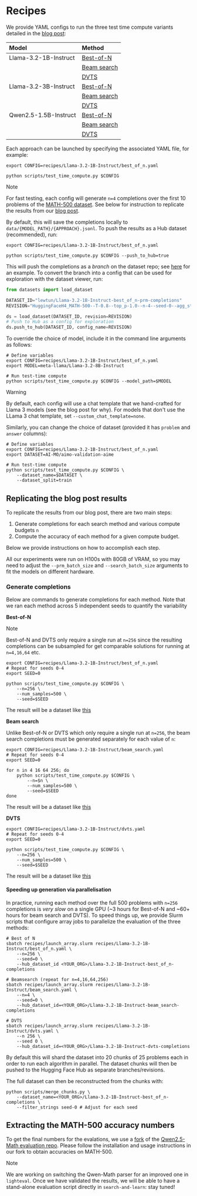 # Recipes

We provide YAML configs to run the three test time compute variants detailed in the [blog post](https://huggingface.co/spaces/HuggingFaceH4/blogpost-scaling-test-time-compute):

| Model                 | Method                                                |
| :-------------------- | :---------------------------------------------------- |
| Llama-3.2-1B-Instruct | [Best-of-N](Llama-3.2-1B-Instruct/best_of_n.yaml)     |
|                       | [Beam search](Llama-3.2-1B-Instruct/beam_search.yaml) |
|                       | [DVTS](Llama-3.2-1B-Instruct/dvts.yaml)               |
| Llama-3.2-3B-Instruct | [Best-of-N](Llama-3.2-3B-Instruct/best_of_n.yaml)     |
|                       | [Beam search](Llama-3.2-3B-Instruct/beam_search.yaml) |
|                       | [DVTS](Llama-3.2-3B-Instruct/dvts.yaml)               |
| Qwen2.5-1.5B-Instruct | [Best-of-N](Qwen2.5-1.5B-Instruct/best_of_n.yaml)     |
|                       | [Beam search](Qwen2.5-1.5B-Instruct/beam_search.yaml) |
|                       | [DVTS](Qwen2.5-1.5B-Instruct/dvts.yaml)               |

Each approach can be launched by specifying the associated YAML file, for example:

```shell
export CONFIG=recipes/Llama-3.2-1B-Instruct/best_of_n.yaml

python scripts/test_time_compute.py $CONFIG
```

> [!NOTE]
> For fast testing, each config will generate `n=4` completions over the first 10 problems of the [MATH-500 dataset](https://huggingface.co/datasets/HuggingFaceH4/MATH-500). See below for instruction to replicate the results from our [blog post](https://huggingface.co/spaces/HuggingFaceH4/blogpost-scaling-test-time-compute).

By default, this will save the completions locally to `data/{MODEL_PATH}/{APPROACH}.jsonl`. To push the results as a Hub dataset (recommended), run:

```shell
export CONFIG=recipes/Llama-3.2-1B-Instruct/best_of_n.yaml

python scripts/test_time_compute.py $CONFIG --push_to_hub=true
```

This will push the completions as a _branch_ on the dataset repo; see [here](https://huggingface.co/datasets/lewtun/Llama-3.2-1B-Instruct-best_of_n-prm-completions/tree/HuggingFaceH4_MATH-500--T-0.8--top_p-1.0--n-4--seed-0--agg_strategy-last) for an example. To convert the branch into a config that can be used for exploration with the dataset viewer, run:

```python
from datasets import load_dataset

DATASET_ID="lewtun/Llama-3.2-1B-Instruct-best_of_n-prm-completions"
REVISION="HuggingFaceH4_MATH-500--T-0.8--top_p-1.0--n-4--seed-0--agg_strategy-last"

ds = load_dataset(DATASET_ID, revision=REVISION)
# Push to Hub as a config for exploration
ds.push_to_hub(DATASET_ID, config_name=REVISION)
```

To override the choice of model, include it in the command line arguments as follows:

```shell
# Define variables
export CONFIG=recipes/Llama-3.2-1B-Instruct/best_of_n.yaml
export MODEL=meta-llama/Llama-3.2-8B-Instruct

# Run test-time compute
python scripts/test_time_compute.py $CONFIG --model_path=$MODEL
```

> [!WARNING]
> By default, each config will use a chat template that we hand-crafted for Llama 3 models (see the blog post for why). For models that don't use the LLama 3 chat template, set `--custom_chat_template=none`.

Similarly, you can change the choice of dataset (provided it has `problem` and `answer` columns):

```shell
# Define variables
export CONFIG=recipes/Llama-3.2-1B-Instruct/best_of_n.yaml
export DATASET=AI-MO/aimo-validation-aime

# Run test-time compute
python scripts/test_time_compute.py $CONFIG \
    --dataset_name=$DATASET \
    --dataset_split=train
```

## Replicating the blog post results

To replicate the results from our blog post, there are two main steps:

1. Generate completions for each search method and various compute budgets `n`
2. Compute the accuracy of each method for a given compute budget.

Below we provide instructions on how to accomplish each step.

All our experiments were run on H100s with 80GB of VRAM, so you may need to adjust the `--prm_batch_size` and `--search_batch_size` arguments to fit the models on different hardware.

### Generate completions

Below are commands to generate completions for each method. Note that we ran each method across 5 independent seeds to quantify the variability 

**Best-of-N**

> [!NOTE]
> Best-of-N and DVTS only require a single run at `n=256` since the resulting completions can be subsampled for get comparable solutions for running at `n=4,16,64` etc.

```shell
export CONFIG=recipes/Llama-3.2-1B-Instruct/best_of_n.yaml
# Repeat for seeds 0-4
export SEED=0 

python scripts/test_time_compute.py $CONFIG \
    --n=256 \
    --num_samples=500 \
    --seed=$SEED
```

The result will be a dataset like [this](https://huggingface.co/datasets/HuggingFaceH4/Llama-3.2-1B-Instruct-best-of-N-completions)

**Beam search**

Unlike Best-of-N or DVTS which only require a single run at `n=256`, the beam search completions must be generated separately for each value of `n`:

```shell
export CONFIG=recipes/Llama-3.2-1B-Instruct/beam_search.yaml
# Repeat for seeds 0-4
export SEED=0 

for n in 4 16 64 256; do
    python scripts/test_time_compute.py $CONFIG \
        --n=$n \
        --num_samples=500 \
        --seed=$SEED
done
```

The result will be a dataset like [this](https://huggingface.co/datasets/HuggingFaceH4/Llama-3.2-1B-Instruct-beam-search-completions)

**DVTS**

```shell
export CONFIG=recipes/Llama-3.2-1B-Instruct/dvts.yaml
# Repeat for seeds 0-4
export SEED=0 

python scripts/test_time_compute.py $CONFIG \
    --n=256 \
    --num_samples=500 \
    --seed=$SEED
```

The result will be a dataset like [this](https://huggingface.co/datasets/HuggingFaceH4/Llama-3.2-1B-Instruct-DVTS-completions)

#### Speeding up generation via parallelisation

In practice, running each method over the full 500 problems with `n=256` completions is _very slow_ on a single GPU (~3 hours for Best-of-N and ~60+ hours for beam search and DVTS). To speed things up, we provide Slurm scripts that configure array jobs to parallelize the evaluation of the three methods:

```shell
# Best of N
sbatch recipes/launch_array.slurm recipes/Llama-3.2-1B-Instruct/best_of_n.yaml \
    --n=256 \
    --seed=0 \
    --hub_dataset_id <YOUR_ORG>/Llama-3.2-1B-Instruct-best_of_n-completions

# Beamsearch (repeat for n=4,16,64,256)
sbatch recipes/launch_array.slurm recipes/Llama-3.2-1B-Instruct/beam_search.yaml \
    --n=4 \
    --seed=0 \
    --hub_dataset_id=<YOUR_ORG>/Llama-3.2-1B-Instruct-beam_search-completions

# DVTS
sbatch recipes/launch_array.slurm recipes/Llama-3.2-1B-Instruct/dvts.yaml \
    --n 256 \
    --seed 0 \
    --hub_dataset_id=<YOUR_ORG>/Llama-3.2-1B-Instruct-dvts-completions
```

By default this will shard the dataset into 20 chunks of 25 problems each in order to run each algorithm in parallel. The dataset chunks will then be pushed to the Hugging Face Hub as separate branches/revisions.

The full dataset can then be reconstructed from the chunks with:

```shell
python scripts/merge_chunks.py \
    --dataset_name=<YOUR_ORG>/Llama-3.2-1B-Instruct-best_of_n-completions \
    --filter_strings seed-0 # Adjust for each seed
```

## Extracting the MATH-500 accuracy numbers

To get the final numbers for the evalations, we use a [fork](https://github.com/huggingface/Qwen2.5-Math) of the [Qwen2.5-Math evaluation repo](https://github.com/QwenLM/Qwen2.5-Math). Please follow the installation and usage instructions in our fork to obtain accuracies on MATH-500.

> [!NOTE]
> We are working on switching the Qwen-Math parser for an improved one in `lighteval`. Once we have validated the results, we will be able to have a stand-alone evaluation script directly in `search-and-learn`: stay tuned!


